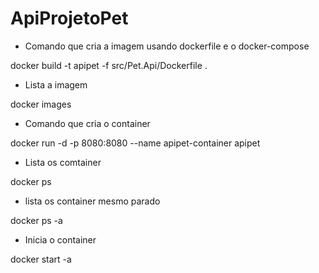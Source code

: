 # ApiProjetoPet

 - Comando que cria a imagem usando dockerfile e o docker-compose

 docker build -t apipet -f src/Pet.Api/Dockerfile .

 - Lista a imagem

 docker images

 - Comando que cria o container

 docker run -d -p 8080:8080 --name apipet-container apipet

 - Lista os comtainer

docker ps

 - lista os container mesmo parado 

docker ps -a

 - Inicia o container

docker start -a <nome-do-container>









